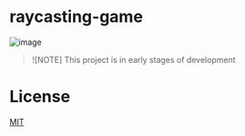 # raycasting-game 

![image](https://github.com/user-attachments/assets/597e4ffe-299f-4b4b-8419-b161b99fa8f5)

> ![NOTE]
> This project is in early stages of development

# License
[MIT](./LICENSE)
